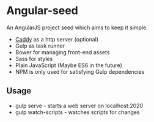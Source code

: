 Angular-seed
============

An AngularJS project seed which aims to keep it simple.

* [Caddy](https://caddyserver.com) as a http server (optional)
* Gulp as task runner
* Bower for managing front-end assets
* Sass for styles
* Plain JavaScript (Maybe ES6 in the future)
* NPM is only used for satisfying Gulp dependencies


Usage
-----

* gulp serve - starts a web server on localhost:2020
* gulp watch-scripts - watches scripts for changes
